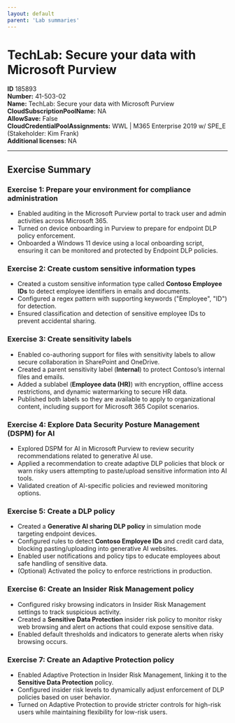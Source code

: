 ```yaml
---
layout: default
parent: 'Lab summaries'
---
```


# TechLab: Secure your data with Microsoft Purview

**ID** 185893  
**Number:** 41-503-02  
**Name:** TechLab: Secure your data with Microsoft Purview
**CloudSubscriptionPoolName:** NA  
**AllowSave:** False  
**CloudCredentialPoolAssignments:** WWL | M365 Enterprise 2019 w/ SPE_E (Stakeholder: Kim Frank)  
**Additional licenses:** NA  

---

## Exercise Summary

### Exercise 1: Prepare your environment for compliance administration
- Enabled auditing in the Microsoft Purview portal to track user and admin activities across Microsoft 365.
- Turned on device onboarding in Purview to prepare for endpoint DLP policy enforcement.
- Onboarded a Windows 11 device using a local onboarding script, ensuring it can be monitored and protected by Endpoint DLP policies.

### Exercise 2: Create custom sensitive information types
- Created a custom sensitive information type called **Contoso Employee IDs** to detect employee identifiers in emails and documents.
- Configured a regex pattern with supporting keywords ("Employee", "ID") for detection.
- Ensured classification and detection of sensitive employee IDs to prevent accidental sharing.

### Exercise 3: Create sensitivity labels
- Enabled co-authoring support for files with sensitivity labels to allow secure collaboration in SharePoint and OneDrive.
- Created a parent sensitivity label (**Internal**) to protect Contoso’s internal files and emails.
- Added a sublabel (**Employee data (HR)**) with encryption, offline access restrictions, and dynamic watermarking to secure HR data.
- Published both labels so they are available to apply to organizational content, including support for Microsoft 365 Copilot scenarios.

### Exercise 4: Explore Data Security Posture Management (DSPM) for AI
- Explored DSPM for AI in Microsoft Purview to review security recommendations related to generative AI use.
- Applied a recommendation to create adaptive DLP policies that block or warn risky users attempting to paste/upload sensitive information into AI tools.
- Validated creation of AI-specific policies and reviewed monitoring options.

### Exercise 5: Create a DLP policy
- Created a **Generative AI sharing DLP policy** in simulation mode targeting endpoint devices.
- Configured rules to detect **Contoso Employee IDs** and credit card data, blocking pasting/uploading into generative AI websites.
- Enabled user notifications and policy tips to educate employees about safe handling of sensitive data.
- (Optional) Activated the policy to enforce restrictions in production.

### Exercise 6: Create an Insider Risk Management policy
- Configured risky browsing indicators in Insider Risk Management settings to track suspicious activity.
- Created a **Sensitive Data Protection** insider risk policy to monitor risky web browsing and alert on actions that could expose sensitive data.
- Enabled default thresholds and indicators to generate alerts when risky browsing occurs.

### Exercise 7: Create an Adaptive Protection policy
- Enabled Adaptive Protection in Insider Risk Management, linking it to the **Sensitive Data Protection** policy.
- Configured insider risk levels to dynamically adjust enforcement of DLP policies based on user behavior.
- Turned on Adaptive Protection to provide stricter controls for high-risk users while maintaining flexibility for low-risk users.
